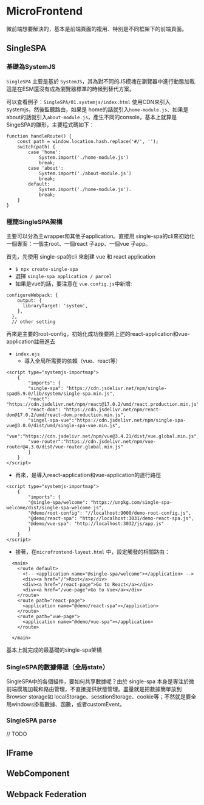 # MicroFrontend
微前端想要解決的，基本是前端頁面的複用、特別是不同框架下的前端頁面。

## SingleSPA

### 基礎為SystemJS
`SingleSPA` 主要是基於 `SystemJS`，其為對不同的JS模塊在瀏覽器中進行動態加載.這是在ESM還沒有成為瀏覽器標準的時候到替代方案。

可以查看例子：`SingleSPA/01.systemjs/index.html`
使用CDN來引入 systemjs，然後監聽路由，如果是 home的話就引入`home-module.js`、如果是about的話就引入`about-module.js`，產生不同的console，基本上就算是SingeSPA的雛形，主要程式碼如下：
```
function handleRoute() {
    const path = window.location.hash.replace('#/', '');
    switch(path) {
        case 'home':
            System.import('./home-module.js')
            break;
        case 'about':
            System.import('./about-module.js')
            break;
        default:
            System.import('./home-module.js').
            break;
    }
}
```

### 極簡SingleSPA架構

主要可以分為主wrapper和其他子application。直接用 single-spa的cli來初始化一個專案：一個主root、一個react 子app、一個vue 子app。

首先，先使用 single-spa的cli 來創建 vue 和 react application

- `$ npx create-single-spa`
- 選擇 `single-spa application / parcel `
- 如果是vue的話，要注意在 `vue.config.js`中新增:
```
configureWebpack: {
    output: {
      libraryTarget: 'system',
    },
  },
  // other setting
```

再來是主要的root-config，初始化成功後要將上述的react-application和vue-application註冊進去

- `index.ejs`
  - 導入全局所需要的依賴（vue、react等）
```
<script type="systemjs-importmap">
    {
        "imports": {
        "single-spa": "https://cdn.jsdelivr.net/npm/single-spa@5.9.0/lib/system/single-spa.min.js",
        "react": "https://cdn.jsdelivr.net/npm/react@17.0.2/umd/react.production.min.js",
        "react-dom": "https://cdn.jsdelivr.net/npm/react-dom@17.0.2/umd/react-dom.production.min.js",
        "singel-spa-vue":"https://cdn.jsdelivr.net/npm/single-spa-vue@3.0.0/dist/umd/single-spa-vue.min.js",
        "vue":"https://cdn.jsdelivr.net/npm/vue@3.4.21/dist/vue.global.min.js",
        "vue-router":"https://cdn.jsdelivr.net/npm/vue-router@4.3.0/dist/vue-router.global.min.js"
        }
    }
</script>
```

  - 再來，是導入react-application和vue-application的運行路徑
  
```
<script type="systemjs-importmap">
    {
        "imports": {
        "@single-spa/welcome": "https://unpkg.com/single-spa-welcome/dist/single-spa-welcome.js",
        "@demo/root-config": "//localhost:9000/demo-root-config.js",
        "@demo/react-spa": "http://localhost:3031/demo-react-spa.js",
        "@demo/vue-spa": "http://localhost:3032/js/app.js"
        }
    }
</script>
```

- 接著，在`microfrontend-layout.html` 中，設定觸發的相關路由：
```
  <main>
    <route default>
      <!-- <application name="@single-spa/welcome"></application> -->
      <div><a href="/">Root</a></div>
      <div><a href="/react-page">Go to React</a></div>
      <div><a href="/vue-page">Go to Vue</a></div>
    </route>
    <route path="react-page">
      <application name="@demo/react-spa"></application>
    </route>
    <route path="vue-page">
      <application name="@demo/vue-spa"></application>
    </route>

  </main>
```
基本上就完成的最基礎的single-spa架構

### SingleSPA的數據傳遞（全局state）
SingleSPA中的各個組件，要如何共享數據呢？由於 single-spa 本身是專注於微前端模塊加載和路由管理，不直接提供狀態管理。盡量就是把數據簡單放到 Browser storage如 localStorage、sesstionStorage、cookie等；不然就是要全局windows掛載數據、函數，或者customEvent。

### SingleSPA parse
// TODO



## IFrame

## WebComponent

## Webpack Federation